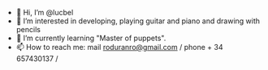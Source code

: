 - 👋 Hi, I’m @lucbel
- 👀 I’m interested in developing, playing guitar and piano and drawing with pencils 
- 🌱 I’m currently learning "Master of puppets". 
- 📫 How to reach me:  mail roduranro@gmail.com  / phone + 34 657430137 /
